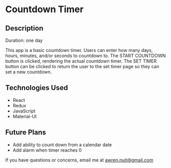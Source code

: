 # Countdown Timer

## Description
Duration: one day

This app is a basic countdown timer. Users can enter how many days, hours, minutes, and/or seconds to countdown to. The START COUNTDOWN button is clicked, rendering the actual countdown timer. The SET TIMER button can be clicked to return the user to the set timer page so they can set a new countdown.

## Technologies Used
- React
- Redux
- JavaScript
- Material-UI

## Future Plans
- Add ability to count down from a calendar date
- Add alarm when timer reaches 0

If you have questions or concerns, email me at awren.nuit@gmail.com
